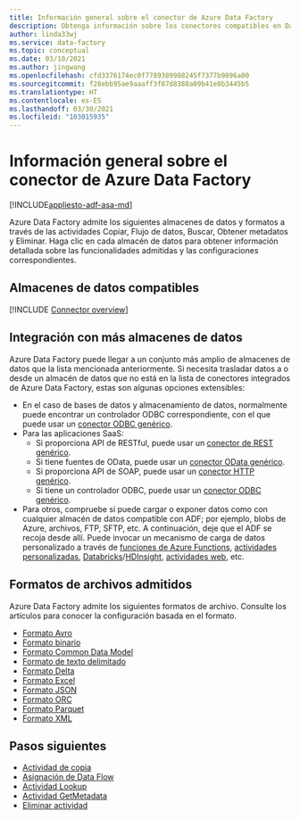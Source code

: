 ```yaml
---
title: Información general sobre el conector de Azure Data Factory
description: Obtenga información sobre los conectores compatibles en Data Factory.
author: linda33wj
ms.service: data-factory
ms.topic: conceptual
ms.date: 03/10/2021
ms.author: jingwang
ms.openlocfilehash: cfd3376174ec0f7789389988245f7377b9896a00
ms.sourcegitcommit: f28ebb95ae9aaaff3f87d8388a09b41e0b3445b5
ms.translationtype: HT
ms.contentlocale: es-ES
ms.lasthandoff: 03/30/2021
ms.locfileid: "103015935"
---
```

# <a name="azure-data-factory-connector-overview"></a>Información general sobre el conector de Azure Data Factory

[!INCLUDE[appliesto-adf-asa-md](includes/appliesto-adf-asa-md.md)]

Azure Data Factory admite los siguientes almacenes de datos y formatos a través de las actividades Copiar, Flujo de datos, Buscar, Obtener metadatos y Eliminar. Haga clic en cada almacén de datos para obtener información detallada sobre las funcionalidades admitidas y las configuraciones correspondientes.

## <a name="supported-data-stores"></a>Almacenes de datos compatibles

[!INCLUDE [Connector overview](../../includes/data-factory-v2-connector-overview.md)]

## <a name="integrate-with-more-data-stores"></a>Integración con más almacenes de datos

Azure Data Factory puede llegar a un conjunto más amplio de almacenes de datos que la lista mencionada anteriormente. Si necesita trasladar datos a o desde un almacén de datos que no está en la lista de conectores integrados de Azure Data Factory, estas son algunas opciones extensibles:
- En el caso de bases de datos y almacenamiento de datos, normalmente puede encontrar un controlador ODBC correspondiente, con el que puede usar un [conector ODBC genérico](connector-odbc.md).
- Para las aplicaciones SaaS:
    - Si proporciona API de RESTful, puede usar un [conector de REST genérico](connector-rest.md).
    - Si tiene fuentes de OData, puede usar un [conector OData genérico](connector-odata.md).
    - Si proporciona API de SOAP, puede usar un [conector HTTP genérico](connector-http.md).
    - Si tiene un controlador ODBC, puede usar un [conector ODBC genérico](connector-odbc.md).
- Para otros, compruebe si puede cargar o exponer datos como con cualquier almacén de datos compatible con ADF; por ejemplo, blobs de Azure, archivos, FTP, SFTP, etc. A continuación, deje que el ADF se recoja desde allí. Puede invocar un mecanismo de carga de datos personalizado a través de [funciones de Azure Functions](control-flow-azure-function-activity.md), [actividades personalizadas](transform-data-using-dotnet-custom-activity.md), [Databricks](transform-data-databricks-notebook.md)/[HDInsight](transform-data-using-hadoop-hive.md), [actividades web](control-flow-web-activity.md), etc.

## <a name="supported-file-formats"></a>Formatos de archivos admitidos

Azure Data Factory admite los siguientes formatos de archivo. Consulte los artículos para conocer la configuración basada en el formato.

- [Formato Avro](format-avro.md)
- [Formato binario](format-binary.md)
- [Formato Common Data Model](format-common-data-model.md)
- [Formato de texto delimitado](format-delimited-text.md)
- [Formato Delta](format-delta.md)
- [Formato Excel](format-excel.md)
- [Formato JSON](format-json.md)
- [Formato ORC](format-orc.md)
- [Formato Parquet](format-parquet.md)
- [Formato XML](format-xml.md)

## <a name="next-steps"></a>Pasos siguientes

- [Actividad de copia](copy-activity-overview.md)
- [Asignación de Data Flow](concepts-data-flow-overview.md)
- [Actividad Lookup](control-flow-lookup-activity.md)
- [Actividad GetMetadata](control-flow-get-metadata-activity.md)
- [Eliminar actividad](delete-activity.md)
